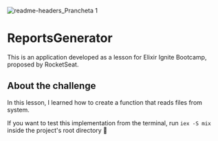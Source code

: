 ![readme-headers_Prancheta 1](https://user-images.githubusercontent.com/30063455/110525094-f4a7a300-80f2-11eb-8c6d-903120ec168b.png)
# ReportsGenerator

This is an application developed as a lesson for Elixir Ignite Bootcamp, proposed by RocketSeat.

## About the challenge

In this lesson, I learned how to create a function that reads files from system.

If you want to test this implementation from the terminal, run `iex -S mix` inside the project's root directory 🚀